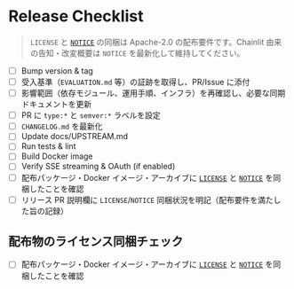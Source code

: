 
# Release Checklist

> `LICENSE` と [`NOTICE`](../NOTICE) の同梱は Apache-2.0 の配布要件です。Chainlit 由来の告知・改変概要は `NOTICE` を最新化して維持してください。
- [ ] Bump version & tag
- [ ] 受入基準（`EVALUATION.md` 等）の証跡を取得し、PR/Issue に添付
- [ ] 影響範囲（依存モジュール、運用手順、インフラ）を再確認し、必要な同期ドキュメントを更新
- [ ] PR に `type:*` と `semver:*` ラベルを設定
- [ ] `CHANGELOG.md` を最新化
- [ ] Update docs/UPSTREAM.md
- [ ] Run tests & lint
- [ ] Build Docker image
- [ ] Verify SSE streaming & OAuth (if enabled)
- [ ] 配布パッケージ・Docker イメージ・アーカイブに [`LICENSE`](../LICENSE) と [`NOTICE`](../NOTICE) を同梱したことを確認
- [ ] リリース PR 説明欄に `LICENSE`/`NOTICE` 同梱状況を明記（配布要件を満たした旨の記録）

## 配布物のライセンス同梱チェック

- [ ] 配布パッケージ・Docker イメージ・アーカイブに [`LICENSE`](../LICENSE) と [`NOTICE`](../NOTICE) を同梱したことを確認
